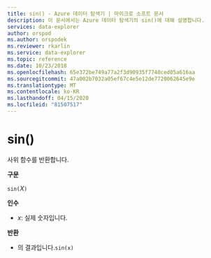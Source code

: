 ```yaml
---
title: sin() - Azure 데이터 탐색기 | 마이크로 소프트 문서
description: 이 문서에서는 Azure 데이터 탐색기의 sin()에 대해 설명합니다.
services: data-explorer
author: orspod
ms.author: orspodek
ms.reviewer: rkarlin
ms.service: data-explorer
ms.topic: reference
ms.date: 10/23/2018
ms.openlocfilehash: 65e372be749a77a2f3d90935f7740ced05a616aa
ms.sourcegitcommit: 47a002b7032a05ef67c4e5e12de7720062645e9e
ms.translationtype: MT
ms.contentlocale: ko-KR
ms.lasthandoff: 04/15/2020
ms.locfileid: "81507517"
---
```

# <a name="sin"></a>sin()

사위 함수를 반환합니다.

**구문**

`sin(`*Ⅹ*`)`

**인수**

* *x*: 실제 숫자입니다.

**반환**

* 의 결과입니다.`sin(x)`